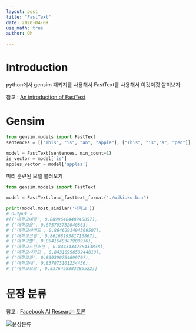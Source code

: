 ```yaml
---
layout: post
title: "FastText"
date: 2020-04-09
use_math: true
author: Oh

---
```


# Introduction



python에서 gensim 패키지를 사용해서 FastText를 사용해서 이것저것 살펴보자.

참고 : [An introduction of FastText](https://byeongkijeong.github.io/fastText/)

# Gensim

``` python
from gensim.models import FastText
sentences = [["This", "is", "an", "apple"], ["This", "is","a", "pen"]]

model = FastText(sentences, min_count=1)
is_vector = model['is']
apples_vector = model['apples']
```

미리 훈련된 모델 불러오기

```python
from gensim.models import FastText

model = FastText.load_fasttext_format('./wiki.ko.bin')

print(model.most_similar('대학교'))
# Output = 
#[('대학교예일', 0.8899640440940857),
# ('대학교을', 0.875703752040863),
# ('대학교하버드', 0.8646291494369507),
# ('대학교코넬', 0.8616819381713867),
# ('대학교별', 0.8541648387908936),
# ('대학교프린스턴', 0.8443434238433838),
# ('대학교시카고', 0.8431099653244019),
# ('대학교과', 0.839390754699707),
# ('대학교내', 0.837873101234436),
# ('대학교으로', 0.8376458883285522)]
```



# 문장 분류

참고 : [Facebook AI Research 토론](https://www.facebook.com/groups/1174547215919768)

![문장분류](/Users/osmfirst/TEMP/nlp/fasttext/ft_cls.jpg)

